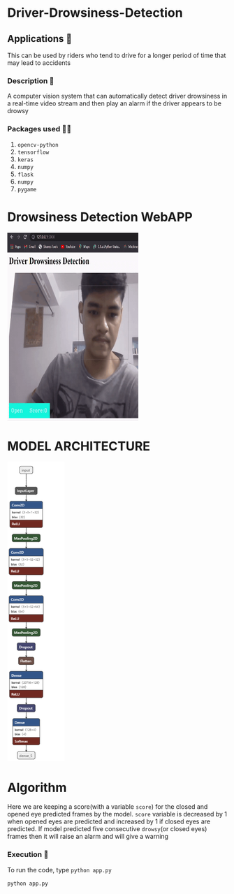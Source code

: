 # Driver-Drowsiness-Detection

## Applications 🎯
This can be used by riders who tend to drive for a longer period of time that may lead to accidents

### Description 📌
A computer vision system that can automatically detect driver drowsiness in a real-time video stream and then play an alarm if the driver appears to be drowsy

### Packages used 🧗‍♂️
1)  `opencv-python`
2)  `tensorflow`
3)  `keras`
4)  `numpy`
5)  `flask`
6)  `numpy`   
7)  `pygame`

# Drowsiness Detection WebAPP
<img src="latest.gif" width="300" height="430">

# MODEL ARCHITECTURE
![](images-gifs/new_model.jpg.png)

# Algorithm 
Here we are keeping a score(with a variable `score`) for the closed and opened eye predicted frames by the model.
`score` variable is decreased by 1 when opened eyes are predicted and increased by 1 if closed eyes are predicted.
If model predicted five consecutive `drowsy`(or closed eyes) frames then it will raise an alarm and will give a warning 


### Execution 🐉
To run the code, type `python app.py`

```
python app.py
```

